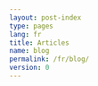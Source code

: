 ```yaml
---
layout: post-index
type: pages
lang: fr
title: Articles
name: blog
permalink: /fr/blog/
version: 0
---
```



